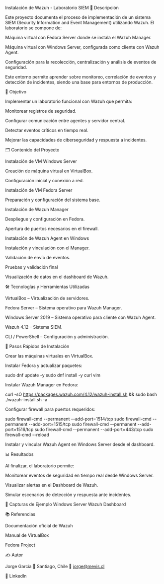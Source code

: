 Instalación de Wazuh - Laboratorio SIEM
📖 Descripción

Este proyecto documenta el proceso de implementación de un sistema SIEM (Security Information and Event Management) utilizando Wazuh.
El laboratorio se compone de:

Máquina virtual con Fedora Server donde se instala el Wazuh Manager.

Máquina virtual con Windows Server, configurada como cliente con Wazuh Agent.

Configuración para la recolección, centralización y análisis de eventos de seguridad.

Este entorno permite aprender sobre monitoreo, correlación de eventos y detección de incidentes, siendo una base para entornos de producción.

🎯 Objetivo

Implementar un laboratorio funcional con Wazuh que permita:

Monitorear registros de seguridad.

Configurar comunicación entre agentes y servidor central.

Detectar eventos críticos en tiempo real.

Mejorar las capacidades de ciberseguridad y respuesta a incidentes.

🗂 Contenido del Proyecto

Instalación de VM Windows Server

Creación de máquina virtual en VirtualBox.

Configuración inicial y conexión a red.

Instalación de VM Fedora Server

Preparación y configuración del sistema base.

Instalación de Wazuh Manager

Despliegue y configuración en Fedora.

Apertura de puertos necesarios en el firewall.

Instalación de Wazuh Agent en Windows

Instalación y vinculación con el Manager.

Validación de envío de eventos.

Pruebas y validación final

Visualización de datos en el dashboard de Wazuh.

🛠 Tecnologías y Herramientas Utilizadas

VirtualBox – Virtualización de servidores.

Fedora Server – Sistema operativo para Wazuh Manager.

Windows Server 2019 – Sistema operativo para cliente con Wazuh Agent.

Wazuh 4.12 – Sistema SIEM.

CLI / PowerShell – Configuración y administración.

🚀 Pasos Rápidos de Instalación

Crear las máquinas virtuales en VirtualBox.

Instalar Fedora y actualizar paquetes:

sudo dnf update -y
sudo dnf install -y curl vim


Instalar Wazuh Manager en Fedora:

curl -sO https://packages.wazuh.com/4.12/wazuh-install.sh && sudo bash ./wazuh-install.sh -a


Configurar firewall para puertos requeridos:

sudo firewall-cmd --permanent --add-port=1514/tcp
sudo firewall-cmd --permanent --add-port=1515/tcp
sudo firewall-cmd --permanent --add-port=1516/tcp
sudo firewall-cmd --permanent --add-port=443/tcp
sudo firewall-cmd --reload


Instalar y vincular Wazuh Agent en Windows Server desde el dashboard.

📊 Resultados

Al finalizar, el laboratorio permite:

Monitorear eventos de seguridad en tiempo real desde Windows Server.

Visualizar alertas en el Dashboard de Wazuh.

Simular escenarios de detección y respuesta ante incidentes.

📌 Capturas de Ejemplo
Windows Server	Wazuh Dashboard

	



📚 Referencias

Documentación oficial de Wazuh

Manual de VirtualBox

Fedora Project

✍ Autor

Jorge García
📍 Santiago, Chile
📧 jorge@mevis.cl

🔗 LinkedIn

